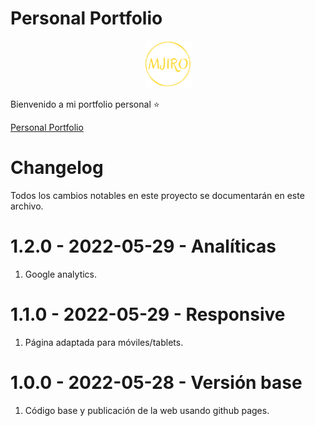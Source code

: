 # Personal Portfolio

<p align="center">
    <a href="https://migueljiro.github.io/PersonalPortfolio/" target="blank">
        <img src="./src/assets/mlogov2.png" width="75px"/>
    </a>
</p

<p align="center">
Bienvenido a mi portfolio personal ⭐
</p>

[Personal Portfolio](https://migueljiro.github.io/PersonalPortfolio/)

# Changelog

Todos los cambios notables en este proyecto se documentarán en este archivo.

# 1.2.0 - 2022-05-29 - Analíticas

1. Google analytics.

# 1.1.0 - 2022-05-29 - Responsive

1. Página adaptada para móviles/tablets.

# 1.0.0 - 2022-05-28 - Versión base

1. Código base y publicación de la web usando github pages.